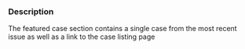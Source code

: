 ### Description
The featured case section contains a single case from the most recent issue as well as a link to the case listing page

